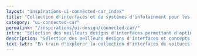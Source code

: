```yaml
---
layout: "inspirations-ui-connected-car_index"
title: "Collection d'interfaces et de systèmes d'infotainment pour les voitures connectées"
category: "ui-connected-car"
permalink: "/inspirations/ui-design/connected-car/"
intro: "Sélection des meilleurs designs d'interfaces permettant d'optimiser la conduite, de gérer le véhicule et d'améliorer la sécurité. Sans oublier l’expérience des passagers qui doit être divertissante."
description: "Sélection des meilleurs designs d'interfaces et concepts de tableaux de bord automobiles"
text-twtr: "En train d'explorer la collection d'interfaces de voitures connectées du @MagDuWebdesign"
---
```

